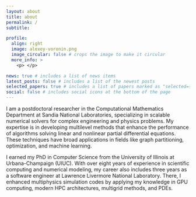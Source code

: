 ```yaml
---
layout: about
title: about
permalink: /
subtitle:

profile:
  align: right
  image: alexey-voronin.png
  image_circular: false # crops the image to make it circular
  more_info: >
    <p> </p>

news: true # includes a list of news items
latest_posts: false # includes a list of the newest posts
selected_papers: true # includes a list of papers marked as "selected={true}"
social: false # includes social icons at the bottom of the page
---
```


I am a postdoctoral researcher in the Computational Mathematics Department at
Sandia National Laboratories, specializing in scalable numerical solvers for
complex engineering and physics problems. My expertise is in developing
multilevel methods that enhance the performance of algorithms solving linear and
nonlinear partial differential equations. These techniques have broad
applications in fields like graph partitioning, optimization, and machine
learning.

I earned my PhD in Computer Science from the University of Illinois at
Urbana-Champaign (UIUC). With over eight years of experience in scientific computing
and numerical modeling, my career also includes three years as a
software engineer at Lawrence Livermore National Laboratory. There, I enhanced
multiphysics simulation codes by applying my knowledge in GPU
computing, modern HPC architectures, multigrid methods, and PDEs.
